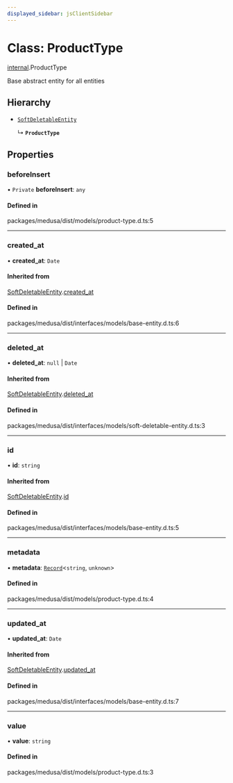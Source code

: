 ```yaml
---
displayed_sidebar: jsClientSidebar
---
```


# Class: ProductType

[internal](../modules/internal-3.md).ProductType

Base abstract entity for all entities

## Hierarchy

- [`SoftDeletableEntity`](internal-1.SoftDeletableEntity.md)

  ↳ **`ProductType`**

## Properties

### beforeInsert

• `Private` **beforeInsert**: `any`

#### Defined in

packages/medusa/dist/models/product-type.d.ts:5

___

### created\_at

• **created\_at**: `Date`

#### Inherited from

[SoftDeletableEntity](internal-1.SoftDeletableEntity.md).[created_at](internal-1.SoftDeletableEntity.md#created_at)

#### Defined in

packages/medusa/dist/interfaces/models/base-entity.d.ts:6

___

### deleted\_at

• **deleted\_at**: ``null`` \| `Date`

#### Inherited from

[SoftDeletableEntity](internal-1.SoftDeletableEntity.md).[deleted_at](internal-1.SoftDeletableEntity.md#deleted_at)

#### Defined in

packages/medusa/dist/interfaces/models/soft-deletable-entity.d.ts:3

___

### id

• **id**: `string`

#### Inherited from

[SoftDeletableEntity](internal-1.SoftDeletableEntity.md).[id](internal-1.SoftDeletableEntity.md#id)

#### Defined in

packages/medusa/dist/interfaces/models/base-entity.d.ts:5

___

### metadata

• **metadata**: [`Record`](../modules/internal.md#record)<`string`, `unknown`\>

#### Defined in

packages/medusa/dist/models/product-type.d.ts:4

___

### updated\_at

• **updated\_at**: `Date`

#### Inherited from

[SoftDeletableEntity](internal-1.SoftDeletableEntity.md).[updated_at](internal-1.SoftDeletableEntity.md#updated_at)

#### Defined in

packages/medusa/dist/interfaces/models/base-entity.d.ts:7

___

### value

• **value**: `string`

#### Defined in

packages/medusa/dist/models/product-type.d.ts:3
